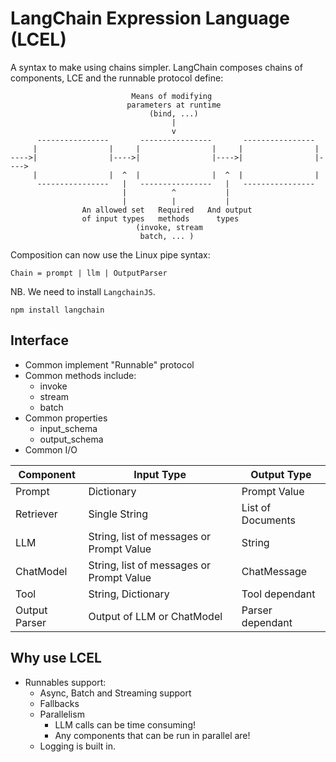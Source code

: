 # LangChain Expression Language (LCEL)

A syntax to make using chains simpler. LangChain composes chains of components, LCE and the runnable protocol define:

```
						   Means of modifying
					      parameters at runtime
                               (bind, ...)
                                    |
                                    v
      ----------------       ----------------       ----------------
     |                |     |                |     |                |
---->|                |---->|                |---->|                |---->
     |                |  ^  |                |  ^  |                |
      ----------------   |   ----------------   |   ----------------
	  					 |          ^           |
						 |          |           |
				An allowed set   Required   And output
				of input types   methods      types
							(invoke, stream
							 batch, ... )
```
Composition can now use the Linux pipe syntax:

```
Chain = prompt | llm | OutputParser
```

NB. We need to install `LangchainJS`.

```
npm install langchain
```

## Interface
- Common implement "Runnable" protocol
- Common methods include:
	- invoke
	- stream
	- batch
- Common properties
	- input_schema
	- output_schema
- Common I/O

Component|Input Type|Output Type
---|---|---
Prompt|Dictionary|Prompt Value
Retriever|Single String|List of Documents
LLM| String, list of messages or Prompt Value| String
ChatModel|String, list of messages or Prompt Value|ChatMessage
Tool|String, Dictionary|Tool dependant
|Output Parser|Output of LLM or ChatModel|Parser dependant


## Why use LCEL
- Runnables support:
	- Async, Batch and Streaming support
	- Fallbacks
	- Parallelism
		- LLM calls can be time consuming!
		- Any components that can be run in parallel are!
	- Logging is built in.
